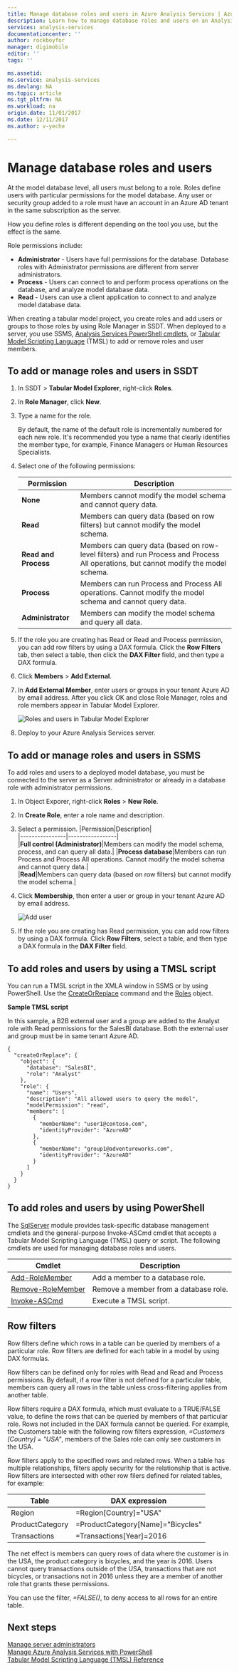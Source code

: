 ```yaml
---
title: Manage database roles and users in Azure Analysis Services | Azure
description: Learn how to manage database roles and users on an Analysis Services server in Azure.
services: analysis-services
documentationcenter: ''
author: rockboyfor
manager: digimobile
editor: ''
tags: ''

ms.assetid: 
ms.service: analysis-services
ms.devlang: NA
ms.topic: article
ms.tgt_pltfrm: NA
ms.workload: na
origin.date: 11/01/2017
ms.date: 12/11/2017
ms.author: v-yeche

---
```

# Manage database roles and users

At the model database level, all users must belong to a role. Roles define users with particular permissions for the model database. Any user or security group added to a role must have an account in an Azure AD tenant in the same subscription as the server.

How you define roles is different depending on the tool you use, but the effect is the same.

Role permissions include:
*  **Administrator** - Users have full permissions for the database. Database roles with Administrator permissions are different from server administrators.
*  **Process** - Users can connect to and perform process operations on the database, and analyze model database data.
*  **Read** -  Users can use a client application to connect to and analyze model database data.

When creating a tabular model project, you create roles and add users or groups to those roles by using Role Manager in SSDT. When deployed to a server, you use SSMS, [Analysis Services PowerShell cmdlets](https://msdn.microsoft.com/library/hh758425.aspx), or [Tabular Model Scripting Language](https://msdn.microsoft.com/library/mt614797.aspx) (TMSL) to add or remove roles and user members.

## To add or manage roles and users in SSDT  

1.  In SSDT > **Tabular Model Explorer**, right-click **Roles**.  

2.  In **Role Manager**, click **New**.  

3.  Type a name for the role.  

     By default, the name of the default role is incrementally numbered for each new role. It's recommended you type a name that clearly identifies the member type, for example, Finance Managers or Human Resources Specialists.  

4.  Select one of the following permissions:  

    |Permission|Description|  
    |----------------|-----------------|  
    |**None**|Members cannot modify the model schema and cannot query data.|  
    |**Read**|Members can query data (based on row filters) but cannot modify the model schema.|  
    |**Read and Process**|Members can query data (based on row-level filters) and run Process and Process All operations, but cannot modify the model schema.|  
    |**Process**|Members can run Process and Process All operations. Cannot modify the model schema and cannot query data.|  
    |**Administrator**|Members can modify the model schema and query all data.|   

5.  If the role you are creating has Read or Read and Process permission, you can add row filters by using a DAX formula. Click the **Row Filters** tab, then select a table, then click the **DAX Filter** field, and then type a DAX formula.

6.  Click **Members** > **Add External**.  

8.  In **Add External Member**, enter users or groups in your tenant Azure AD by email address. After you click OK and close Role Manager, roles and role members appear in Tabular Model Explorer. 

     ![Roles and users in Tabular Model Explorer](./media/analysis-services-database-users/aas-roles-tmexplorer.png)

9. Deploy to your Azure Analysis Services server.

## To add or manage roles and users in SSMS
To add roles and users to a deployed model database, you must be connected to the server as a Server administrator or already in a database role with administrator permissions.

1. In Object Exporer, right-click **Roles** > **New Role**.

2. In **Create Role**, enter a role name and description.

3. Select a permission.
   |Permission|Description|  
   |----------------|-----------------|  
   |**Full control (Administrator)**|Members can modify the model schema, process, and can query all data.| 
   |**Process database**|Members can run Process and Process All operations. Cannot modify the model schema and cannot query data.|  
   |**Read**|Members can query data (based on row filters) but cannot modify the model schema.|  

4. Click **Membership**, then enter a user or group in your tenant Azure AD by email address.

     ![Add user](./media/analysis-services-database-users/aas-roles-adduser-ssms.png)

5. If the role you are creating has Read permission, you can add row filters by using a DAX formula. Click **Row Filters**, select a table, and then type a DAX formula in the **DAX Filter** field. 

## To add roles and users by using a TMSL script
You can run a TMSL script in the XMLA window in SSMS or by using PowerShell. Use the [CreateOrReplace](https://docs.microsoft.com/sql/analysis-services/tabular-models-scripting-language-commands/createorreplace-command-tmsl) command and the [Roles](https://docs.microsoft.com/sql/analysis-services/tabular-models-scripting-language-objects/roles-object-tmsl) object.

**Sample TMSL script**

In this sample, a B2B external user and a group are added to the Analyst role with Read permissions for the SalesBI database. Both the external user and group must be in same tenant Azure AD.

```
{
  "createOrReplace": {
    "object": {
      "database": "SalesBI",
      "role": "Analyst"
    },
    "role": {
      "name": "Users",
      "description": "All allowed users to query the model",
      "modelPermission": "read",
      "members": [
        {
          "memberName": "user1@contoso.com",
          "identityProvider": "AzureAD"
        },
        {
          "memberName": "group1@adventureworks.com",
          "identityProvider": "AzureAD"
        }
      ]
    }
  }
}
```

## To add roles and users by using PowerShell
The [SqlServer](https://msdn.microsoft.com/library/hh758425.aspx) module provides task-specific database management cmdlets and the general-purpose Invoke-ASCmd cmdlet that accepts a Tabular Model Scripting Language (TMSL) query or script. The following cmdlets are used for managing database roles and users.

|Cmdlet|Description|
|------------|-----------------| 
|[Add-RoleMember](https://msdn.microsoft.com/library/hh510167.aspx)|Add a member to a database role.| 
|[Remove-RoleMember](https://msdn.microsoft.com/library/hh510173.aspx)|Remove a member from a database role.|   
|[Invoke-ASCmd](https://msdn.microsoft.com/library/hh479579.aspx)|Execute a TMSL script.|

## Row filters  
Row filters define which rows in a table can be queried by members of a particular role. Row filters are defined for each table in a model by using DAX formulas.  

Row filters can be defined only for roles with Read and Read and Process permissions. By default, if a row filter is not defined for a particular table, members  can query all rows in the table unless cross-filtering applies from another table.

 Row filters require a DAX formula, which must evaluate to a TRUE/FALSE value, to define the rows that can be queried by members of that particular role. Rows not included in the DAX formula cannot be queried. For example, the Customers table with the following row filters expression, *=Customers [Country] = "USA"*, members of the Sales role can only see customers in the USA.  

Row filters apply to the specified rows and related rows. When a table has multiple relationships, filters apply security for the relationship that is active. Row filters are intersected with other row filers defined for related tables, for example:  

|Table|DAX expression|  
|-----------|--------------------|  
|Region|=Region[Country]="USA"|  
|ProductCategory|=ProductCategory[Name]="Bicycles"|  
|Transactions|=Transactions[Year]=2016|  

 The net effect is members can query rows of data where the customer is in the USA, the product category is bicycles, and the year is 2016. Users cannot query transactions outside of the USA, transactions that are not bicycles, or transactions not in 2016 unless they are a member of another role that grants these permissions.

 You can use the filter, *=FALSE()*, to deny access to all rows for an entire table.

## Next steps
  [Manage server administrators](analysis-services-server-admins.md)   
  [Manage Azure Analysis Services with PowerShell](analysis-services-powershell.md)  
  [Tabular Model Scripting Language (TMSL) Reference](https://docs.microsoft.com/sql/analysis-services/tabular-model-scripting-language-tmsl-reference)

<!--Update_Description: update meta properties -->